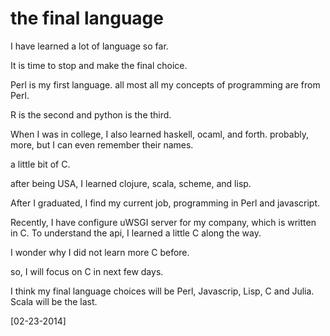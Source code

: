 # the final language

I have learned a lot of language so far.

It is time to stop and make the final choice.

Perl is my first language. all most all my concepts of programming are from Perl.

R is the second and python is the third.

When I was in college, I also learned haskell, ocaml, and forth. probably, more, but I can even remember their names.

a little bit of C.

after being USA, I learned clojure, scala, scheme, and lisp.

After I graduated, I find my current job, programming in Perl and javascript.

Recently, I have configure uWSGI server for my company, which is written in C. To understand the api, I learned a little C along the way.

I wonder why I did not learn more C before.

so, I will focus on C in next few days.

I think my final language choices will be Perl, Javascrip, Lisp, C and Julia. Scala will be the last.

[02-23-2014]


